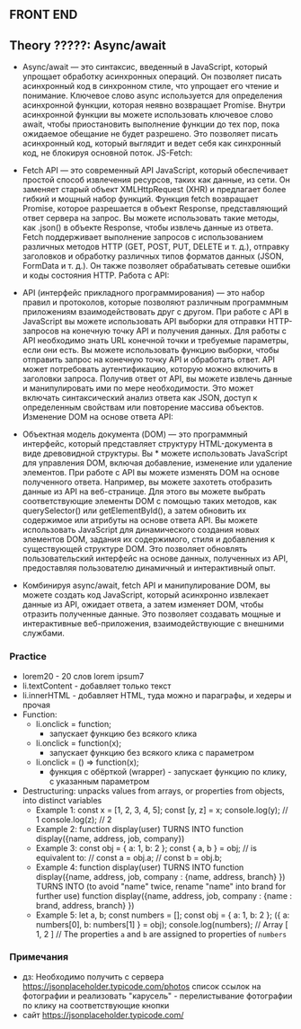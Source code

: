## FRONT END





## Theory ?????: Async/await 

* Async/await — это синтаксис, введенный в JavaScript, который упрощает обработку асинхронных операций. Он позволяет писать асинхронный код в синхронном стиле, что упрощает его чтение и понимание. Ключевое слово async используется для определения асинхронной функции, которая неявно возвращает Promise. Внутри асинхронной функции вы можете использовать ключевое слово await, чтобы приостановить выполнение функции до тех пор, пока ожидаемое обещание не будет разрешено. Это позволяет писать асинхронный код, который выглядит и ведет себя как синхронный код, не блокируя основной поток. JS-Fetch:

* Fetch API — это современный API JavaScript, который обеспечивает простой способ извлечения ресурсов, таких как данные, из сети. Он заменяет старый объект XMLHttpRequest (XHR) и предлагает более гибкий и мощный набор функций. Функция fetch возвращает Promise, которое разрешается в объект Response, представляющий ответ сервера на запрос. Вы можете использовать такие методы, как .json() в объекте Response, чтобы извлечь данные из ответа. Fetch поддерживает выполнение запросов с использованием различных методов HTTP (GET, POST, PUT, DELETE и т. д.), отправку заголовков и обработку различных типов форматов данных (JSON, FormData и т. д.). Он также позволяет обрабатывать сетевые ошибки и коды состояния HTTP. Работа с API:

* API (интерфейс прикладного программирования) — это набор правил и протоколов, которые позволяют различным программным приложениям взаимодействовать друг с другом. При работе с API в JavaScript вы можете использовать API выборки для отправки HTTP-запросов на конечную точку API и получения данных. Для работы с API необходимо знать URL конечной точки и требуемые параметры, если они есть. Вы можете использовать функцию выборки, чтобы отправить запрос на конечную точку API и обработать ответ. API может потребовать аутентификацию, которую можно включить в заголовки запроса. Получив ответ от API, вы можете извлечь данные и манипулировать ими по мере необходимости. Это может включать синтаксический анализ ответа как JSON, доступ к определенным свойствам или повторение массива объектов. Изменение DOM на основе ответа API:

* Объектная модель документа (DOM) — это программный интерфейс, который представляет структуру HTML-документа в виде древовидной структуры. Вы * можете использовать JavaScript для управления DOM, включая добавление, изменение или удаление элементов. При работе с API вы можете изменять DOM на основе полученного ответа. Например, вы можете захотеть отобразить данные из API на веб-странице. Для этого вы можете выбрать соответствующие элементы DOM с помощью таких методов, как querySelector() или getElementById(), а затем обновить их содержимое или атрибуты на основе ответа API. Вы можете использовать JavaScript для динамического создания новых элементов DOM, задания их содержимого, стиля и добавления к существующей структуре DOM. Это позволяет обновлять пользовательский интерфейс на основе данных, полученных из API, предоставляя пользователю динамичный и интерактивный опыт.

* Комбинируя async/await, fetch API и манипулирование DOM, вы можете создать код JavaScript, который асинхронно извлекает данные из API, ожидает ответа, а затем изменяет DOM, чтобы отразить полученные данные. Это позволяет создавать мощные и интерактивные веб-приложения, взаимодействующие с внешними службами.

### Practice
* lorem20 - 20 слов lorem ipsum7
* li.textContent - добавляет только текст
* li.innerHTML - добавляет HTML, туда можно и параграфы, и хедеры и прочая
* Function:
    - li.onclick = function;    
        - запускает функцию без всякого клика
    - li.onclick = function(x);
        - запускает функцию без всякого клика с параметром
    - li.onclick = () => function(x);
        - функция с обёрткой (wrapper) - запускает функцию по клику, с указанным параметром
* Destructuring: unpacks values from arrays, or properties from objects, into distinct variables
    - Example 1:
        const x = [1, 2, 3, 4, 5];
        const [y, z] = x;
        console.log(y); // 1
        console.log(z); // 2
    - Example 2:
        function display(user) 
        TURNS INTO
        function display({name, address, job, company})
    - Example 3:
        const obj = { a: 1, b: 2 };
        const { a, b } = obj;
        // is equivalent to:
        // const a = obj.a;
        // const b = obj.b;
    - Example 4:
        function display(user) 
        TURNS INTO
        function display({name, address, job, company : {name, address, branch} })
        TURNS INTO (to avoid "name" twice, rename "name" into brand for further use)
        function display({name, address, job, company : {name : brand, address, branch} })
    - Example 5:
        let a, b;
        const numbers = [];
        const obj = { a: 1, b: 2 };
        ({ a: numbers[0], b: numbers[1] } = obj);
        console.log(numbers);
        // Array [ 1, 2 ]
        // The properties `a` and `b` are assigned to properties of `numbers`
        



### Примечания
* дз: Необходимо получить с сервера https://jsonplaceholder.typicode.com/photos список ссылок на фотографии и реализовать "карусель" - перелистывание фотографии по клику на соответствующие кнопки
* сайт https://jsonplaceholder.typicode.com/

